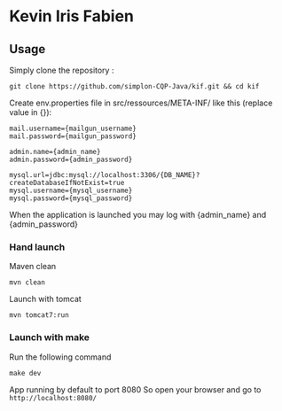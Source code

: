 # Kevin Iris Fabien

## Usage
Simply clone the repository :
```
git clone https://github.com/simplon-CQP-Java/kif.git && cd kif
```

Create env.properties file in src/ressources/META-INF/ like this (replace value in {}):
```
mail.username={mailgun_username}
mail.password={mailgun_password}

admin.name={admin_name}
admin.password={admin_password}

mysql.url=jdbc:mysql://localhost:3306/{DB_NAME}?createDatabaseIfNotExist=true
mysql.username={mysql_username}
mysql.password={mysql_password}
```

When the application is launched you may log with {admin_name} and {admin_password}

### Hand launch
Maven clean
```
mvn clean
```

Launch with tomcat
```
mvn tomcat7:run
```

### Launch with make
Run the following command
```
make dev
```

App running by default to port 8080
So open your browser and go to ```http://localhost:8080/```
